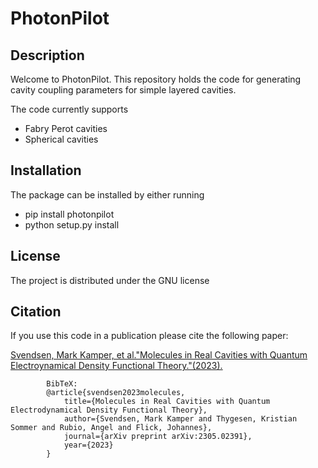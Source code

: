 # PhotonPilot

## Description

Welcome to PhotonPilot. This repository holds the code for generating cavity coupling parameters for simple layered cavities. 

The code currently supports
* Fabry Perot cavities
* Spherical cavities

## Installation
The package can be installed by either running
* pip install photonpilot
* python setup.py install 

## License
The project is distributed under the GNU license

## Citation 
If you use this code in a publication please cite the following paper:

[Svendsen, Mark Kamper, et al."Molecules in Real Cavities with Quantum Electroynamical Density Functional Theory."(2023).](https://arxiv.org/abs/2305.02391) 

            BibTeX:
            @article{svendsen2023molecules,
                title={Molecules in Real Cavities with Quantum Electrodynamical Density Functional Theory},
                author={Svendsen, Mark Kamper and Thygesen, Kristian Sommer and Rubio, Angel and Flick, Johannes},
                journal={arXiv preprint arXiv:2305.02391},
                year={2023}
            }


